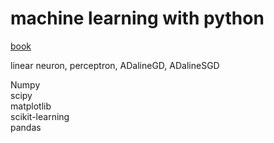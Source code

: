 # machine learning with python  
<a href="https://www.amazon.it/learning-Costruire-algoritmi-generare-conoscenza/dp/8850333978/ref=asap_bc?ie=UTF8" target="_blank">book</a>

linear neuron, perceptron, ADalineGD, ADalineSGD

Numpy <br>
scipy <br>
matplotlib<br>
scikit-learning<br>
pandas<br>

